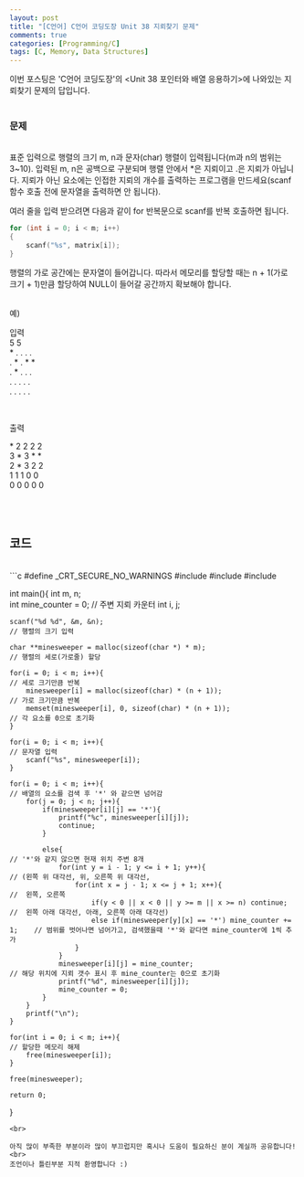 ```yaml
---
layout: post
title: "[C언어] C언어 코딩도장 Unit 38 지뢰찾기 문제"
comments: true
categories: [Programming/C]
tags: [C, Memory, Data Structures]
---
```


이번 포스팅은 'C언어 코딩도장'의 <Unit 38 포인터와 배열 응용하기>에 나와있는 지뢰찾기 문제의 답입니다.    
<br>

### 문제
<br>
표준 입력으로 행렬의 크기 m, n과 문자(char) 행렬이 입력됩니다(m과 n의 범위는 3~10). 입력된 m, n은 공백으로 구분되며 행렬 안에서 *은 지뢰이고 .은 지뢰가 아닙니다. 지뢰가 아닌 요소에는 인접한 지뢰의 개수를 출력하는 프로그램을 만드세요(scanf 함수 호출 전에 문자열을 출력하면 안 됩니다).

여러 줄을 입력 받으려면 다음과 같이 for 반복문으로 scanf를 반복 호출하면 됩니다.

```c
for (int i = 0; i < m; i++)
{
    scanf("%s", matrix[i]);
}
```

행렬의 가로 공간에는 문자열이 들어갑니다. 따라서 메모리를 할당할 때는 n + 1(가로 크기 + 1)만큼 할당하여 NULL이 들어갈 공간까지 확보해야 합니다.

<br>
예)
<br>

입력
<br>
5 5   <br>
&#42; . . . . <br>
.	&#42; .	&#42;	&#42; <br>
. &#42; . . . <br>
. . . . . <br>
. . . . . <br>

<br>

출력
<br>

&#42; 2 2 2 2  <br>
3 &#42; 3 	&#42; 	&#42;  <br>
2 &#42; 3 2 2  <br>
1 1 1 0 0  <br>
0 0 0 0 0  <br>

<br><br>


## 코드
<br>
```c
#define _CRT_SECURE_NO_WARNINGS
#include <stdlib.h>
#include <stdio.h>
#include <string.h>

int main(){
    int m, n;                
    int mine_counter = 0;                                                       // 주변 지뢰 카운터
    int i, j;

    scanf("%d %d", &m, &n);                                                     // 행렬의 크기 입력

    char **minesweeper = malloc(sizeof(char *) * m);                            // 행렬의 세로(가로줄) 할당

    for(i = 0; i < m; i++){                                                     // 세로 크기만큼 반복
        minesweeper[i] = malloc(sizeof(char) * (n + 1));                        // 가로 크기만큼 반복
        memset(minesweeper[i], 0, sizeof(char) * (n + 1));                      // 각 요소를 0으로 초기화
    }

    for(i = 0; i < m; i++){                                                     // 문자열 입력
        scanf("%s", minesweeper[i]);
    }

    for(i = 0; i < m; i++){                                                     // 배열의 요소를 검색 후 '*' 와 같으면 넘어감
        for(j = 0; j < n; j++){
            if(minesweeper[i][j] == '*'){
                printf("%c", minesweeper[i][j]);
                continue;
            }

            else{                                                               // '*'와 같지 않으면 현재 위치 주변 8개
                for(int y = i - 1; y <= i + 1; y++){                            // (왼쪽 위 대각선, 위, 오른쪽 위 대각선,
                    for(int x = j - 1; x <= j + 1; x++){                        //  왼쪽, 오른쪽
                        if(y < 0 || x < 0 || y >= m || x >= n) continue;        //  왼쪽 아래 대각선, 아래, 오른쪽 아래 대각선)
                        else if(minesweeper[y][x] == '*') mine_counter += 1;    // 범위를 벗어나면 넘어가고, 검색했을때 '*'와 같다면 mine_counter에 1씩 추가
                    }
                }
                minesweeper[i][j] = mine_counter;                               // 해당 위치에 지뢰 갯수 표시 후 mine_counter는 0으로 초기화
                printf("%d", minesweeper[i][j]);
                mine_counter = 0;
            }
        }
        printf("\n");
    }

    for(int i = 0; i < m; i++){                                                 // 할당한 메모리 해제
        free(minesweeper[i]);
    }

    free(minesweeper);

    return 0;
}

```
<br>

아직 많이 부족한 부분이라 많이 부끄럽지만 혹시나 도움이 필요하신 분이 계실까 공유합니다!
<br>
조언이나 틀린부분 지적 환영합니다 :)
